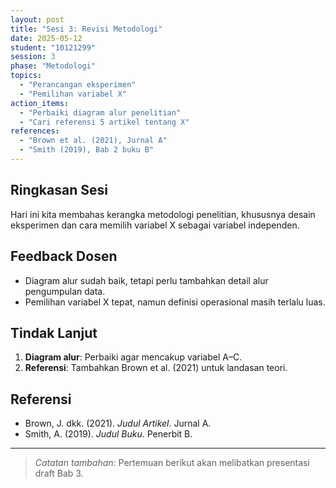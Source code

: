 ```yaml
---
layout: post
title: "Sesi 3: Revisi Metodologi"
date: 2025-05-12
student: "10121299"
session: 3
phase: "Metodologi"
topics:
  - "Perancangan eksperimen"
  - "Pemilihan variabel X"
action_items:
  - "Perbaiki diagram alur penelitian"
  - "Cari referensi 5 artikel tentang X"
references:
  - "Brown et al. (2021), Jurnal A"
  - "Smith (2019), Bab 2 buku B"
---
```


## Ringkasan Sesi
Hari ini kita membahas kerangka metodologi penelitian, khususnya desain eksperimen dan cara memilih variabel X sebagai variabel independen.

## Feedback Dosen
- Diagram alur sudah baik, tetapi perlu tambahkan detail alur pengumpulan data.  
- Pemilihan variabel X tepat, namun definisi operasional masih terlalu luas.

## Tindak Lanjut
1. **Diagram alur**: Perbaiki agar mencakup variabel A–C.  
2. **Referensi**: Tambahkan Brown et al. (2021) untuk landasan teori.

## Referensi
- Brown, J. dkk. (2021). *Judul Artikel*. Jurnal A.  
- Smith, A. (2019). *Judul Buku*. Penerbit B.

---
> _Catatan tambahan_: Pertemuan berikut akan melibatkan presentasi draft Bab 3.
